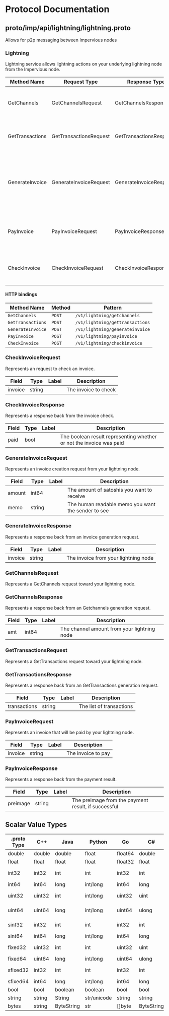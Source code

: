 # Protocol Documentation
<a name="top"></a>

<!--
## Table of Contents

- [proto/imp/api/lightning/lightning.proto](#proto/imp/api/lightning/lightning.proto)
    - [CheckInvoiceRequest](#lightning.CheckInvoiceRequest)
    - [CheckInvoiceResponse](#lightning.CheckInvoiceResponse)
    - [GenerateInvoiceRequest](#lightning.GenerateInvoiceRequest)
    - [GenerateInvoiceResponse](#lightning.GenerateInvoiceResponse)
    - [GetChannelsRequest](#lightning.GetChannelsRequest)
    - [GetChannelsResponse](#lightning.GetChannelsResponse)
    - [GetTransactionsRequest](#lightning.GetTransactionsRequest)
    - [GetTransactionsResponse](#lightning.GetTransactionsResponse)
    - [PayInvoiceRequest](#lightning.PayInvoiceRequest)
    - [PayInvoiceResponse](#lightning.PayInvoiceResponse)
  
    - [Lightning](#lightning.Lightning)
  
- [Scalar Value Types](#scalar-value-types)



<a name="proto/imp/api/lightning/lightning.proto"></a>
<p align="right"><a href="#top">Top</a></p>

-->

## proto/imp/api/lightning/lightning.proto
Allows for p2p messaging between Impervious nodes



<a name="lightning.Lightning"></a>

### Lightning
Lightning service allows lightning actions on your underlying lightning node from the Impervious node.

| Method Name | Request Type | Response Type | Description |
| ----------- | ------------ | ------------- | ------------|
| GetChannels | GetChannelsRequest | GetChannelsResponse | GetChannels allows you to get local balances of your channels |
| GetTransactions | GetTransactionsRequest | GetTransactionsResponse | GetChannels allows you to get local balances of your channels |
| GenerateInvoice | GenerateInvoiceRequest | GenerateInvoiceResponse | GenerateInvoice allows you to generate an invoice for a specific payment amount from your lightning node. |
| PayInvoice | PayInvoiceRequest | PayInvoiceResponse | PayInvoice allows you to pay a specific invoice with your lightning node. |
| CheckInvoice | CheckInvoiceRequest | CheckInvoiceResponse | CheckInvoice allows you to check a specific invoice to see if it was paid. |


#### HTTP bindings

| Method Name | Method | Pattern |
| ----------- | ------ | ------- |
| `GetChannels` | `POST` | `/v1/lightning/getchannels`
| `GetTransactions` | `POST` | `/v1/lightning/gettransactions`
| `GenerateInvoice` | `POST` | `/v1/lightning/generateinvoice`
| `PayInvoice` | `POST` | `/v1/lightning/payinvoice`
| `CheckInvoice` | `POST` | `/v1/lightning/checkinvoice` <!-- end services -->



<a name="lightning.CheckInvoiceRequest"></a>

### CheckInvoiceRequest
Represents an request to check an invoice.


| Field | Type | Label | Description |
| ----- | ---- | ----- | ----------- |
| invoice | string |  | The invoice to check |






<a name="lightning.CheckInvoiceResponse"></a>

### CheckInvoiceResponse
Represents a response back from the invoice check.


| Field | Type | Label | Description |
| ----- | ---- | ----- | ----------- |
| paid | bool |  | The boolean result representing whether or not the invoice was paid |






<a name="lightning.GenerateInvoiceRequest"></a>

### GenerateInvoiceRequest
Represents an invoice creation request from your lightning node.


| Field | Type | Label | Description |
| ----- | ---- | ----- | ----------- |
| amount | int64 |  | The amount of satoshis you want to receive |
| memo | string |  | The human readable memo you want the sender to see |






<a name="lightning.GenerateInvoiceResponse"></a>

### GenerateInvoiceResponse
Represents a response back from an invoice generation request.


| Field | Type | Label | Description |
| ----- | ---- | ----- | ----------- |
| invoice | string |  | The invoice from your lightning node |






<a name="lightning.GetChannelsRequest"></a>

### GetChannelsRequest
Represents a GetChannels request toward your lightning node.






<a name="lightning.GetChannelsResponse"></a>

### GetChannelsResponse
Represents a response back from an Getchannels generation request.


| Field | Type | Label | Description |
| ----- | ---- | ----- | ----------- |
| amt | int64 |  | The channel amount from your lightning node |






<a name="lightning.GetTransactionsRequest"></a>

### GetTransactionsRequest
Represents a GetTransactions request toward your lightning node.






<a name="lightning.GetTransactionsResponse"></a>

### GetTransactionsResponse
Represents a response back from an GetTransactions generation request.


| Field | Type | Label | Description |
| ----- | ---- | ----- | ----------- |
| transactions | string |  | The list of transactions |






<a name="lightning.PayInvoiceRequest"></a>

### PayInvoiceRequest
Represents an invoice that will be paid by your lightning node.


| Field | Type | Label | Description |
| ----- | ---- | ----- | ----------- |
| invoice | string |  | The invoice to pay |






<a name="lightning.PayInvoiceResponse"></a>

### PayInvoiceResponse
Represents a response back from the payment result.


| Field | Type | Label | Description |
| ----- | ---- | ----- | ----------- |
| preimage | string |  | The preimage from the payment result, if successful |





 <!-- end messages -->

 <!-- end enums -->

 <!-- end HasExtensions -->

## Scalar Value Types

| .proto Type | C++ | Java | Python | Go | C# | PHP | Ruby |
| ----------- | --- | ---- | ------ | -- | -- | --- | ---- |
| <a name="double" /> double | double | double | float | float64 | double | float | Float |
| <a name="float" /> float | float | float | float | float32 | float | float | Float |
| <a name="int32" /> int32 | int32 | int | int | int32 | int | integer | Bignum or Fixnum (as required) |
| <a name="int64" /> int64 | int64 | long | int/long | int64 | long | integer/string | Bignum |
| <a name="uint32" /> uint32 | uint32 | int | int/long | uint32 | uint | integer | Bignum or Fixnum (as required) |
| <a name="uint64" /> uint64 | uint64 | long | int/long | uint64 | ulong | integer/string | Bignum or Fixnum (as required) |
| <a name="sint32" /> sint32 | int32 | int | int | int32 | int | integer | Bignum or Fixnum (as required) |
| <a name="sint64" /> sint64 | int64 | long | int/long | int64 | long | integer/string | Bignum |
| <a name="fixed32" /> fixed32 | uint32 | int | int | uint32 | uint | integer | Bignum or Fixnum (as required) |
| <a name="fixed64" /> fixed64 | uint64 | long | int/long | uint64 | ulong | integer/string | Bignum |
| <a name="sfixed32" /> sfixed32 | int32 | int | int | int32 | int | integer | Bignum or Fixnum (as required) |
| <a name="sfixed64" /> sfixed64 | int64 | long | int/long | int64 | long | integer/string | Bignum |
| <a name="bool" /> bool | bool | boolean | boolean | bool | bool | boolean | TrueClass/FalseClass |
| <a name="string" /> string | string | String | str/unicode | string | string | string | String (UTF-8) |
| <a name="bytes" /> bytes | string | ByteString | str | []byte | ByteString | string | String (ASCII-8BIT) |

